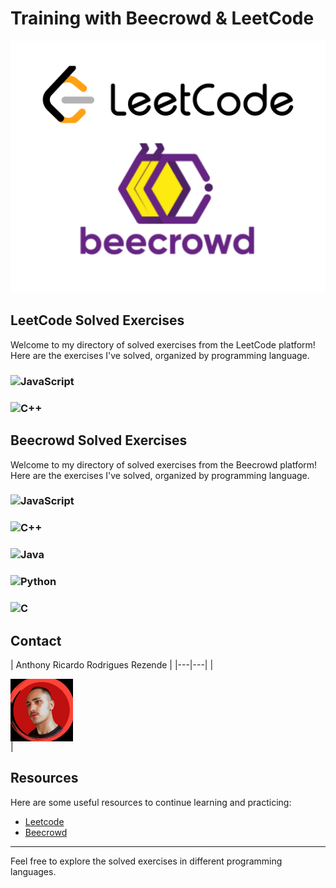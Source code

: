 # Training with Beecrowd & LeetCode

<img src="./images/leetBee.png" alt="LeetCode && Beecrowd" width="1000"/>

## LeetCode Solved Exercises

Welcome to my directory of solved exercises from the LeetCode platform! Here are the exercises I've solved, organized by programming language.

### ![JavaScript](https://img.shields.io/badge/JavaScript-F7DF1E?style=for-the-badge&logo=javascript&logoColor=black) 

### ![C++](https://img.shields.io/badge/C++-00599C?style=for-the-badge&logo=c%2B%2B&logoColor=white)

## Beecrowd Solved Exercises

Welcome to my directory of solved exercises from the Beecrowd platform! Here are the exercises I've solved, organized by programming language.

### ![JavaScript](https://img.shields.io/badge/JavaScript-F7DF1E?style=for-the-badge&logo=javascript&logoColor=black) 

### ![C++](https://img.shields.io/badge/C++-00599C?style=for-the-badge&logo=c%2B%2B&logoColor=white) 

### ![Java](https://img.shields.io/badge/Java-007396?style=for-the-badge&logo=java&logoColor=white) 

### ![Python](https://img.shields.io/badge/Python-3776AB?style=for-the-badge&logo=python&logoColor=white) 

### ![C](https://img.shields.io/badge/C-A8B9CC?style=for-the-badge&logo=c&logoColor=black)

## Contact

| Anthony Ricardo Rodrigues Rezende | 
|---|---|
| <div style="display: flex;">
  <img src="./images/anthony.jpeg" alt="Anthony's Photo" width="100"/>
</div> |

## Resources

Here are some useful resources to continue learning and practicing:

- [Leetcode](https://leetcode.com/)
- [Beecrowd](https://www.beecrowd.com.br/)

---

Feel free to explore the solved exercises in different programming languages.

